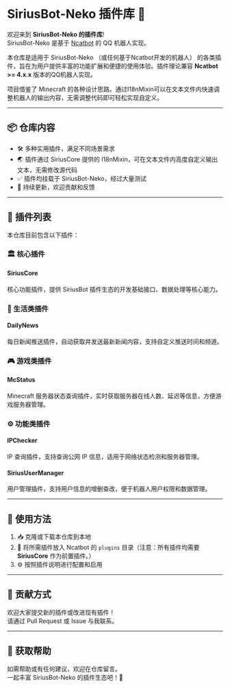 # SiriusBot-Neko 插件库 🚀

欢迎来到 **SiriusBot-Neko 的插件库**!  
SiriusBot-Neko 是基于 [Ncatbot](https://github.com/liyihao1110/ncatbot) 的 QQ 机器人实现。 

本仓库是适用于 SiriusBot-Neko （或任何基于Ncatbot开发的机器人） 的各类插件，旨在为用户提供丰富的功能扩展和便捷的使用体验。插件理论兼容 **Ncatbot >= 4.x.x** 版本的QQ机器人实现。  

项目借鉴了 Minecraft 的各种设计思路。通过I18nMixin可以在文本文件内快速调整机器人的输出内容，无需调整代码即可轻松实现自定义。

---

## 📦 仓库内容

- 🛠️ 多种实用插件，满足不同场景需求
- 🌏 插件通过 SiriusCore 提供的 I18nMixin，可在文本文件内高度自定义输出文本，无需修改源代码
- ✅ 插件均挂载于 SiriusBot-Neko，经过大量测试
- 🔄 持续更新，欢迎贡献和反馈

---

## 🧩 插件列表

本仓库目前包含以下插件：

### 🏛️ 核心插件
#### SiriusCore
核心功能插件，提供 SiriusBot 插件生态的开发基础接口、数据处理等核心能力。

### 📰 生活类插件
#### DailyNews
每日新闻推送插件，自动获取并发送最新新闻内容，支持自定义推送时间和频道。

### 🎮 游戏类插件
#### McStatus
Minecraft 服务器状态查询插件，实时获取服务器在线人数、延迟等信息，方便游戏服务器管理。

### ⚙️ 功能类插件
#### IPChecker
IP 查询插件，支持查询公网 IP 信息，适用于网络状态检测和服务器管理。

#### SiriusUserManager
用户管理插件，支持用户信息的增删查改，便于机器人用户权限和数据管理。

---

## 🚀 使用方法

1. 📥 克隆或下载本仓库到本地
2. 📂 将所需插件放入 Ncatbot 的 `plugins` 目录（注意：所有插件均需要 **SiriusCore** 作为前置插件。）
3. ⚙️ 按照插件说明进行配置和启用

---

## 🤝 贡献方式

欢迎大家提交新的插件或改进现有插件！  
请通过 Pull Request 或 Issue 与我联系。

---

## 💬 获取帮助

如需帮助或有任何建议，欢迎在仓库留言。  
一起丰富 SiriusBot-Neko 的插件生态吧！🎉